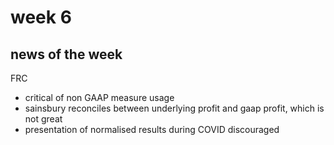 # week 6

## news of the week

FRC
- critical of non GAAP measure usage
- sainsbury reconciles between underlying profit and gaap profit, which is not great
- presentation of normalised results during COVID discouraged


